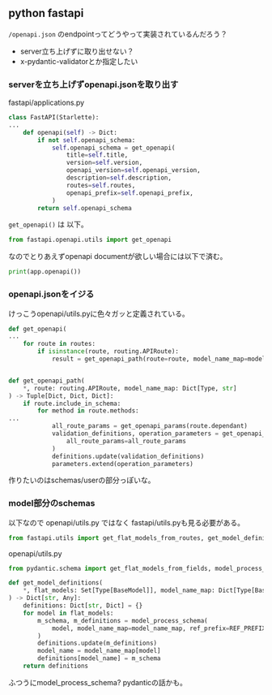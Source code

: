## python fastapi

`/openapi.json` のendpointってどうやって実装されているんだろう？

- server立ち上げずに取り出せない？
- x-pydantic-validatorとか指定したい

### serverを立ち上げずopenapi.jsonを取り出す

fastapi/applications.py

```python
class FastAPI(Starlette):
...
    def openapi(self) -> Dict:
        if not self.openapi_schema:
            self.openapi_schema = get_openapi(
                title=self.title,
                version=self.version,
                openapi_version=self.openapi_version,
                description=self.description,
                routes=self.routes,
                openapi_prefix=self.openapi_prefix,
            )
        return self.openapi_schema
```

`get_openapi()` は 以下。

```python
from fastapi.openapi.utils import get_openapi
```

なのでとりあえずopenapi documentが欲しい場合には以下で済む。

```python
print(app.openapi())
```

### openapi.jsonをイジる

けっこうopenapi/utils.pyに色々ガッと定義されている。

```python
def get_openapi(
...
    for route in routes:
        if isinstance(route, routing.APIRoute):
            result = get_openapi_path(route=route, model_name_map=model_name_map)


def get_openapi_path(
    *, route: routing.APIRoute, model_name_map: Dict[Type, str]
) -> Tuple[Dict, Dict, Dict]:
    if route.include_in_schema:
        for method in route.methods:
...
            all_route_params = get_openapi_params(route.dependant)
            validation_definitions, operation_parameters = get_openapi_operation_parameters(
                all_route_params=all_route_params
            )
            definitions.update(validation_definitions)
            parameters.extend(operation_parameters)
```

作りたいのはschemas/userの部分っぽいな。

### model部分のschemas

以下なので openapi/utils.py ではなく fastapi/utils.pyも見る必要がある。

```python
from fastapi.utils import get_flat_models_from_routes, get_model_definitions
```

openapi/utils.py

```python
from pydantic.schema import get_flat_models_from_fields, model_process_schema

def get_model_definitions(
    *, flat_models: Set[Type[BaseModel]], model_name_map: Dict[Type[BaseModel], str]
) -> Dict[str, Any]:
    definitions: Dict[str, Dict] = {}
    for model in flat_models:
        m_schema, m_definitions = model_process_schema(
            model, model_name_map=model_name_map, ref_prefix=REF_PREFIX
        )
        definitions.update(m_definitions)
        model_name = model_name_map[model]
        definitions[model_name] = m_schema
    return definitions
```

ふつうにmodel_process_schema? pydanticの話かも。


